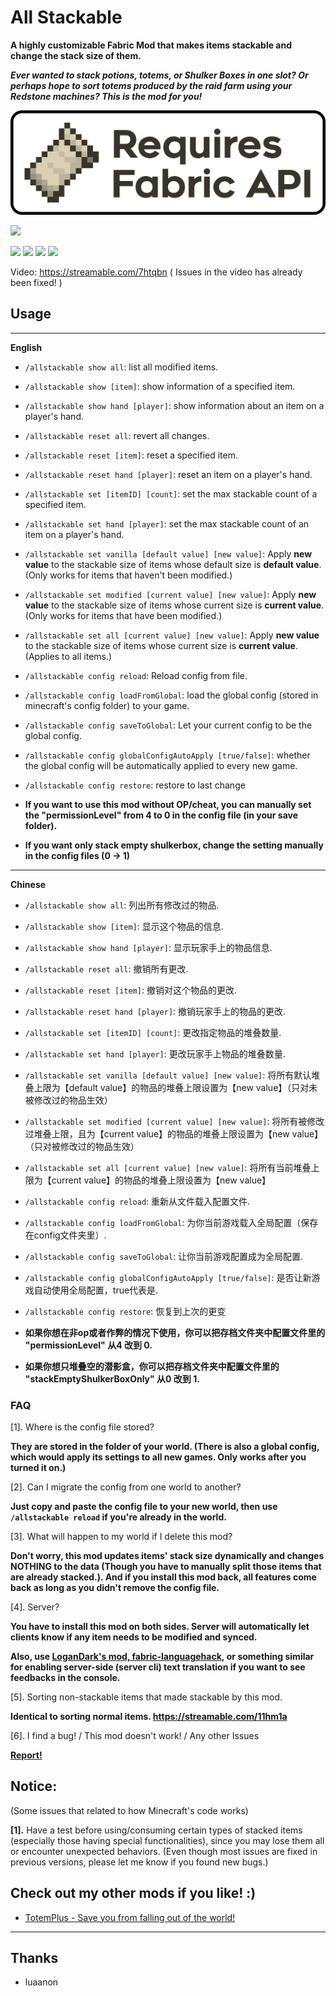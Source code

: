 # All Stackable

**A highly customizable Fabric Mod that makes items stackable and change the stack size of them.**

***Ever wanted to stack potions, totems, or Shulker Boxes in one slot? Or perhaps hope to sort totems produced by the raid farm using your Redstone machines? This is the mod for you!***

![](https://raw.githubusercontent.com/DawnTeamMC/DawnTeamMC/master/fabric_api/required.png)

![](https://i.imgur.com/31Q4pb2.png "")

![](https://img.shields.io/github/workflow/status/KrisCris/AllStackable/Java%20CI%20with%20Gradle/master)
![](https://img.shields.io/github/license/KrisCris/AllStackable)
[![](http://cf.way2muchnoise.eu/versions/404312.svg)](https://www.curseforge.com/minecraft/mc-mods/all-stackable/files)
[![](https://cf.way2muchnoise.eu/full_404312_downloads.svg)](https://www.curseforge.com/minecraft/mc-mods/all-stackable/files)

Video: https://streamable.com/7htqbn ( Issues in the video has already been fixed! )


## Usage

---

**English**

- `/allstackable show all`: list all modified items.
- `/allstackable show [item]`: show information of a specified item.
- `/allstackable show hand [player]`: show information about an item on a player's hand.
- `/allstackable reset all`: revert all changes.
- `/allstackable reset [item]`: reset a specified item.
- `/allstackable reset hand [player]`: reset an item on a player's hand.
- `/allstackable set [itemID] [count]`: set the max stackable count of a specified item.
- `/allstackable set hand [player]`: set the max stackable count of an item on a player's hand.
- `/allstackable set vanilla [default value] [new value]`: Apply **new value** to the stackable size of items whose default size is **default value**. (Only works for items that haven't been modified.)
- `/allstackable set modified [current value] [new value]`: Apply **new value** to the stackable size of items whose current size is **current value**. (Only works for items that have been modified.)
- `/allstackable set all [current value] [new value]`: Apply **new value** to the stackable size of items whose current size is **current value**. (Applies to all items.)
- `/allstackable config reload`: Reload config from file.
- `/allstackable config loadFromGlobal`: load the global config (stored in minecraft's config folder) to your game.
- `/allstackable config saveToGlobal`: Let your current config to be the global config.
- `/allstackable config globalConfigAutoApply [true/false]`: whether the global config will be automatically applied to every new game.
- `/allstackable config restore`: restore to last change

- **If you want to use this mod without OP/cheat, you can manually set the "permissionLevel" from 4 to 0 in the config file (in your save folder).**
- **If you want only stack empty shulkerbox, change the setting manually in the config files (0 -> 1)**

---

**Chinese**

- `/allstackable show all`: 列出所有修改过的物品.
- `/allstackable show [item]`: 显示这个物品的信息.
- `/allstackable show hand [player]`: 显示玩家手上的物品信息.
- `/allstackable reset all`: 撤销所有更改.
- `/allstackable reset [item]`: 撤销对这个物品的更改.
- `/allstackable reset hand [player]`: 撤销玩家手上的物品的更改.
- `/allstackable set [itemID] [count]`: 更改指定物品的堆叠数量.
- `/allstackable set hand [player]`: 更改玩家手上物品的堆叠数量.
- `/allstackable set vanilla [default value] [new value]`: 将所有默认堆叠上限为【default value】的物品的堆叠上限设置为【new value】（只对未被修改过的物品生效）
- `/allstackable set modified [current value] [new value]`: 将所有被修改过堆叠上限，且为【current value】的物品的堆叠上限设置为【new value】（只对被修改过的物品生效）
- `/allstackable set all [current value] [new value]`: 将所有当前堆叠上限为【current value】的物品的堆叠上限设置为【new value】
- `/allstackable config reload`: 重新从文件载入配置文件.
- `/allstackable config loadFromGlobal`: 为你当前游戏载入全局配置（保存在config文件夹里）.
- `/allstackable config saveToGlobal`: 让你当前游戏配置成为全局配置.
- `/allstackable config globalConfigAutoApply [true/false]`: 是否让新游戏自动使用全局配置，true代表是.
- `/allstackable config restore`: 恢复到上次的更变

- **如果你想在非op或者作弊的情况下使用，你可以把存档文件夹中配置文件里的 "permissionLevel" 从4 改到 0.**
- **如果你想只堆叠空的潜影盒，你可以把存档文件夹中配置文件里的 "stackEmptyShulkerBoxOnly" 从0 改到 1.**

### FAQ

[1]. Where is the config file stored?

**They are stored in the folder of your world. (There is also a global config, which would apply its settings to all new games. Only works after you turned it on.)**

[2]. Can I migrate the config from one world to another?

**Just copy and paste the config file to your new world, then use `/allstackable reload` if you're already in the world.**

[3]. What will happen to my world if I delete this mod?

**Don't worry, this mod updates items' stack size dynamically and changes NOTHING to the data (Though you have to manually split those items that are already stacked.). And if you install this mod back, all features come back as long as you didn't remove the config file.**

[4]. Server?

**You have to install this mod on both sides. Server will automatically let clients know if any item needs to be modified and synced.**

**Also, use [LoganDark's mod, fabric-languagehack](https://github.com/LoganDark/fabric-languagehack/releases), or something similar for enabling server-side (server cli) text translation if you want to see feedbacks in the console.**

[5]. Sorting non-stackable items that made stackable by this mod.

**Identical to sorting normal items. https://streamable.com/11hm1a**

[6]. I find a bug! / This mod doesn't work! / Any other Issues

**[Report!](https://github.com/KrisCris/AllStackable/issues/)**

## Notice:

(Some issues that related to how Minecraft's code works)

**[1].** Have a test before using/consuming certain types of stacked items (especially those having special functionalities), since you may lose them all or encounter unexpected behaviors. (Even though most issues are fixed in previous versions, please let me know if you found new bugs.)

## Check out my other mods if you like! :)

 - [TotemPlus - Save you from falling out of the world!](https://www.curseforge.com/minecraft/mc-mods/totem-plus)

---


## Thanks

- luaanon
